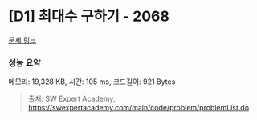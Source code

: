 # [D1] 최대수 구하기 - 2068 

[문제 링크](https://swexpertacademy.com/main/code/problem/problemDetail.do?contestProbId=AV5QQhbqA4QDFAUq) 

### 성능 요약

메모리: 19,328 KB, 시간: 105 ms, 코드길이: 921 Bytes



> 출처: SW Expert Academy, https://swexpertacademy.com/main/code/problem/problemList.do